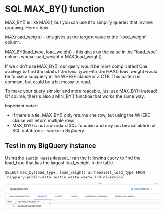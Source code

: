 # SQL MAX_BY() function

MAX_BY() is like MAX(), but you can use it to simplify queries that involve grouping. Here's how:

MAX(load_weight) - this gives us the largest value in the "load_weight" column.

MAX_BY(load_type, load_weight) - this gives us the value in the "load_type" column whose load_weight = MAX(load_weight).

If we didn't use MAX_BY(), our query would be more complicated! One strategy to find the label of the load_type with the MAX() load_weight would be to use a subquery in the WHERE clause or a CTE. This pattern is common, but could be a bit messy to read.

To make your query simpler and more readable, just use MAX_BY() instead! Of course, there's also a MIN_BY() function that works the same way.

Important notes: 
- if there's a tie, MAX_BY() only returns one row, but using the WHERE clause will return multiple rows.
- MAX_BY() is not a standard SQL function and may not be available in all SQL databases - works in BigQuery. 

## Test in my BigQuery instance

Using the `austin_waste` dataset, I ran the following query to find the load_type that has the largest load_weight in the table.

```
SELECT max_by(load_type, load_weight) as heaviest_load_type FROM `bigquery-public-data.austin_waste.waste_and_diversion`
```

<img src="https://github.com/mboss10/1percent-better-everyday/blob/main/images/MaxBy_results.png" width=600px>
